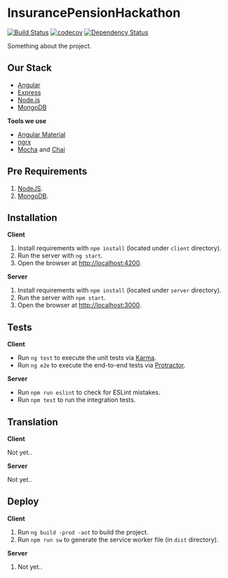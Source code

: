 # InsurancePensionHackathon

[![Build Status][travis-image]][travis-url] [![codecov][codecov-image]][codecov-url] [![Dependency Status][dependencyci-image]][dependencyci-url]

Something about the project.

## Our Stack

  * [Angular](https://angular.io/)
  * [Express](http://expressjs.com/)
  * [Node.js](https://nodejs.org)
  * [MongoDB](https://www.mongodb.com/)

**Tools we use**

  * [Angular Material](https://material.angular.io/)
  * [ngrx](https://github.com/ngrx)
  * [Mocha](https://mochajs.org/) and [Chai](http://chaijs.com/)

## Pre Requirements

  1. [NodeJS](https://nodejs.org).
  2. [MongoDB](https://www.mongodb.com/).

## Installation

**Client**

  1. Install requirements with `npm install` (located under `client` directory).
  2. Run the server with `ng start`.
  3. Open the browser at [http://localhost:4200](http://localhost:4200).

**Server**

  1. Install requirements with `npm install` (located under `server` directory).
  2. Run the server with `npm start`.
  3. Open the browser at [http://localhost:3000](http://localhost:3000).

## Tests

**Client**

  * Run `ng test` to execute the unit tests via [Karma](https://karma-runner.github.io).
  * Run `ng e2e` to execute the end-to-end tests via [Protractor](http://www.protractortest.org/).

**Server**

  * Run `npm run eslint` to check for ESLint mistakes.
  * Run `npm test` to run the integration tests.

## Translation

**Client**

Not yet..

**Server**

Not yet..

## Deploy

**Client**

  1. Run `ng build -prod -aot` to build the project.
  2. Run `npm run sw` to generate the service worker file (in `dist` directory).

**Server**

  1. Not yet..

[travis-image]: https://travis-ci.org/nirgn975/InsurancePensionHackathon.svg?branch=master
[travis-url]: https://travis-ci.org/nirgn975/InsurancePensionHackathon
[codecov-image]: https://codecov.io/gh/nirgn975/InsurancePensionHackathon/branch/master/graph/badge.svg
[codecov-url]: https://codecov.io/gh/nirgn975/InsurancePensionHackathon
[dependencyci-image]: https://dependencyci.com/github/nirgn975/InsurancePensionHackathon/badge
[dependencyci-url]: https://dependencyci.com/github/nirgn975/InsurancePensionHackathon
